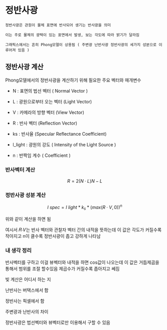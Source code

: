 # 정반사광
    정반사광은 관원이 물체 표면에 반사되어 생기는 반사광을 의미

    이는 주로 물체의 광택이 있는 표면에서 발생, 보는 각도에 따라 밝기가 달라짐

    그래픽스에서는 흔히 Phong모델이 상용됨 ( 주변광 난반사광 정반사광의 세가지 성분으로 이루어져 있음 )

## 정반사광 계산

Phong모델에서의 정반사광을 계산하기 위해 필요한 주요 벡터와 매개변수
- N : 표면의 법선 벡터 ( Normal Vector )

- L : 광원으로부터 오는 벡터 (Light Vector)

- V : 카메라의 방향 벡터 (View Vector)

- R : 반사 벡터 (Reflection Vector)

- ks : 반사율 (Specular Reflectance Coefficient)

- l_light : 광원의 강도 ( Intensity of the Light Source )

- n : 반짝임 계수 ( Coefficient )

### 반사벡터 계산
$$
R = 2(N \cdot L)N - L
$$


### 정반사광 성분 계산
$$
I ~spec = I ~light * k_s * (max(R \cdot V,0))^n
$$

위와 같이 계산을 하면 됨

여시서 𝑅⋅𝑉는 반사 벡터와 관찰자 벡터 간의 내적을 뜻하는데 이 값은 각도가 커질수록 작아지고 n이 클수록 정반사광이 좁고 강하게 나타남


### 내 생각 정리

반사벡터를 구하고 이걸 뷰벡터와 내적을 하면 cos값이 나오는데 이 값은 거듭제곱을 통해서 범위를 조절 할수있음 제곱수가 커질수록 좁아지고 쎄짐


빛 계산은 어디서 하는 지

난반사는 버택스에서 함

정반사는 픽셀에서 함

주변광과 난반사의 차이

정반사광은 법선벡터와 뷰벡터로만 이용해서 구할 수 있음
